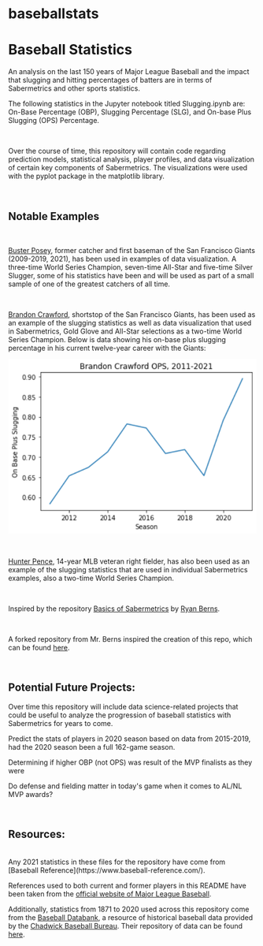 # baseballstats

<h1>Baseball Statistics</h1>
An analysis on the last 150 years of Major League Baseball and the impact that slugging and hitting percentages of batters are in terms of Sabermetrics and other sports statistics.

<br>

The following statistics in the Jupyter notebook titled Slugging.ipynb are: On-Base Percentage (OBP), Slugging Percentage (SLG), and On-base Plus Slugging (OPS) Percentage.

<br>

Over the course of time, this repository will contain code regarding prediction models, statistical analysis, player profiles, and data visualization of certain key components of Sabermetrics. The visualizations were used with the pyplot package in the matplotlib library. 

<br>
<h2>Notable Examples</h2>
<br>

[Buster Posey](https://www.mlb.com/player/buster-posey-457763), former catcher and first baseman of the San Francisco Giants (2009-2019, 2021), has been used in examples of data visualization. A three-time World Series Champion, seven-time All-Star and five-time Silver Slugger, some of his statistics have been and will be used as part of a small sample of one of the greatest catchers of all time. 

<br>

[Brandon Crawford](https://www.mlb.com/player/brandon-crawford-543063), shortstop of the San Francisco Giants, has been used as an example of the slugging statistics as well as data visualization that used in Sabermetrics, Gold Glove and All-Star selections as a two-time World Series Champion. Below is data showing his on-base plus slugging percentage in his current twelve-year career with the Giants:

![Brandon Crawford On-base Plus Slugging (OPS), 2011-2021](BCrawLineGraphs/brcrawf_1121_ops.png)

<br>

[Hunter Pence](https://www.mlb.com/player/hunter-pence-452254), 14-year MLB veteran right fielder, has also been used as an example of the slugging statistics that are used in individual Sabermetrics examples, also a two-time World Series Champion. 

<br>

Inspired by the repository [Basics of Sabermetrics](https://github.com/rberns28/Basics-of-Sabermetrics) by [Ryan Berns](https://github.com/rberns28). 

<br>

A forked repository from Mr. Berns inspired the creation of this repo, which can be found [here](https://github.com/matthewjchin/Basics-of-Sabermetrics).

<br>

<h2>Potential Future Projects:</h2>

Over time this repository will include data science-related projects that could be useful to analyze the progression of baseball statistics with Sabermetrics for years to come. 

Predict the stats of players in 2020 season based on data from 2015-2019, had the 2020 season been a full 162-game season. 

Determining if higher OBP (not OPS) was result of the MVP finalists as they were

Do defense and fielding matter in today's game when it comes to AL/NL MVP awards?  


<br>

<h2>Resources:</h2>
<br>
Any 2021 statistics in these files for the repository have come from [Baseball Reference](https://www.baseball-reference.com/).

References used to both current and former players in this README have been taken from the [official website of Major League Baseball](https://www.mlb.com/).

Additionally, statistics from 1871 to 2020 used across this repository come from the [Baseball Databank](https://github.com/chadwickbureau/baseballdatabank), a resource of historical baseball data provided by the [Chadwick Baseball Bureau](http://www.chadwick-bureau.com/). Their repository of data can be found [here](https://github.com/chadwickbureau).


